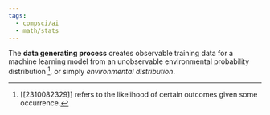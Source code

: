 ```yaml
---
tags:
  - compsci/ai
  - math/stats
---
```

The **data generating process** creates observable training data for a machine learning model from an unobservable environmental probability distribution [^1], or simply *environmental distribution*.

[^1]: [[2310082329]] refers to the likelihood of certain outcomes given some occurrence.